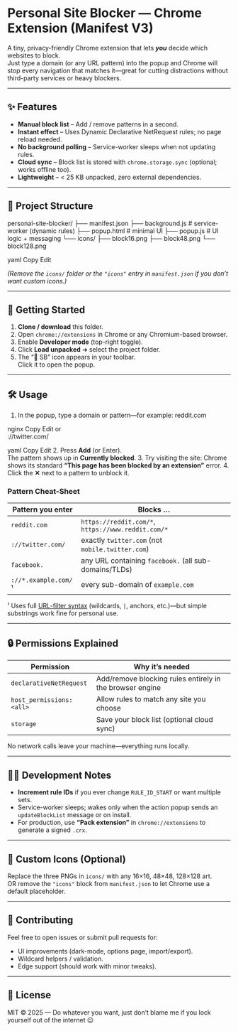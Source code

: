 # Personal Site Blocker — Chrome Extension (Manifest V3)

A tiny, privacy-friendly Chrome extension that lets **_you_** decide which websites to block.  
Just type a domain (or any URL pattern) into the popup and Chrome will stop every navigation that matches it—great for cutting distractions without third-party services or heavy blockers.

---

## ✨ Features

- **Manual block list** – Add / remove patterns in a second.
- **Instant effect** – Uses Dynamic Declarative NetRequest rules; no page reload needed.
- **No background polling** – Service-worker sleeps when not updating rules.
- **Cloud sync** – Block list is stored with `chrome.storage.sync` (optional; works offline too).
- **Lightweight** – < 25 KB unpacked, zero external dependencies.

---

## 📂 Project Structure

personal-site-blocker/
├── manifest.json
├── background.js # service-worker (dynamic rules)
├── popup.html # minimal UI
├── popup.js # UI logic + messaging
└── icons/
├── block16.png
├── block48.png
└── block128.png

yaml
Copy
Edit

_(Remove the `icons/` folder or the `"icons"` entry in `manifest.json` if you don’t want custom icons.)_

---

## 🚀 Getting Started

1. **Clone / download** this folder.
2. Open `chrome://extensions` in Chrome or any Chromium-based browser.
3. Enable **Developer mode** (top-right toggle).
4. Click **Load unpacked** ➜ select the project folder.
5. The “🛑 SB” icon appears in your toolbar.  
   Click it to open the popup.

---

## 🛠 Usage

1. In the popup, type a domain or pattern—for example:
   reddit.com

nginx
Copy
Edit
or  
://twitter.com/

yaml
Copy
Edit 2. Press **Add** (or Enter).  
The pattern shows up in **Currently blocked**. 3. Try visiting the site: Chrome shows its standard **“This page has been blocked by an extension”** error. 4. Click the **✕** next to a pattern to unblock it.

### Pattern Cheat-Sheet

| Pattern you enter    | Blocks …                                              |
| -------------------- | ----------------------------------------------------- |
| `reddit.com`         | `https://reddit.com/*`, `https://www.reddit.com/*`    |
| `://twitter.com/`    | exactly `twitter.com` (not `mobile.twitter.com`)      |
| `facebook.`          | any URL containing `facebook.` (all sub-domains/TLDs) |
| `://*.example.com/`¹ | every sub-domain of `example.com`                     |

¹ Uses full [URL-filter syntax](https://developer.chrome.com/docs/extensions/develop/concepts/declarativeNetRequest/url_filters/) (wildcards, `|`, anchors, etc.)—but simple substrings work fine for personal use.

---

## 🔒 Permissions Explained

| Permission               | Why it’s needed                                          |
| ------------------------ | -------------------------------------------------------- |
| `declarativeNetRequest`  | Add/remove blocking rules entirely in the browser engine |
| `host_permissions:<all>` | Allow rules to match any site you choose                 |
| `storage`                | Save your block list (optional cloud sync)               |

No network calls leave your machine—everything runs locally.

---

## 🧑‍💻 Development Notes

- **Increment rule IDs** if you ever change `RULE_ID_START` or want multiple sets.
- Service-worker sleeps; wakes only when the action popup sends an `updateBlockList` message or on install.
- For production, use **“Pack extension”** in `chrome://extensions` to generate a signed `.crx`.

---

## 🎨 Custom Icons (Optional)

Replace the three PNGs in `icons/` with any 16×16, 48×48, 128×128 art.  
OR remove the `"icons"` block from `manifest.json` to let Chrome use a default placeholder.

---

## 🤝 Contributing

Feel free to open issues or submit pull requests for:

- UI improvements (dark-mode, options page, import/export).
- Wildcard helpers / validation.
- Edge support (should work with minor tweaks).

---

## 📜 License

MIT © 2025 — Do whatever you want, just don’t blame me if you lock yourself out of the internet 😉
